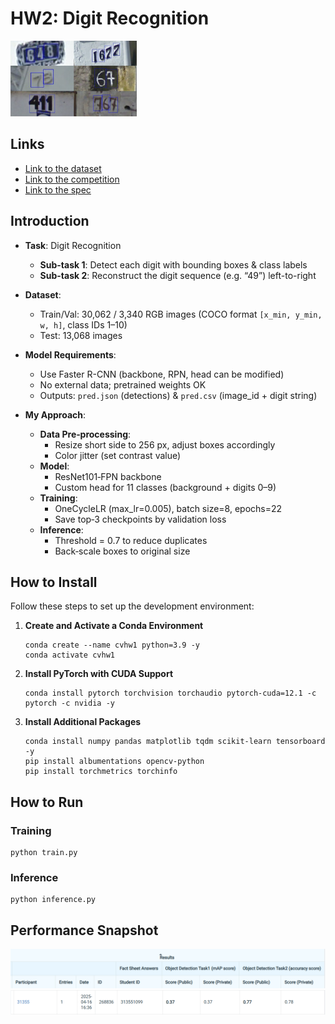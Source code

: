 
# HW2: Digit Recognition
<img src="assets/img.png" width="40%" />

## Links
- [Link to the dataset](https://drive.google.com/file/d/13JXJ_hIdcloC63sS-vF3wFQLsUP1sMz5/view)
- [Link to the competition](https://www.codabench.org/competitions/6724/?secret_key=fd223578-35a3-45db-9248-410fa8eb73f3)
- [Link to the spec](https://docs.google.com/presentation/d/1nrVyofHw3icwmLxEdUTHRZ_uZRAnr02zshddJcvXFfk/edit?slide=id.g33b1fcaa404_0_0#slide=id.g33b1fcaa404_0_0)
  
## Introduction
- **Task**: Digit Recognition  
  - **Sub-task 1**: Detect each digit with bounding boxes & class labels  
  - **Sub-task 2**: Reconstruct the digit sequence (e.g. “49”) left-to-right

- **Dataset**:  
  - Train/Val: 30,062 / 3,340 RGB images (COCO format `[x_min, y_min, w, h]`, class IDs 1–10)  
  - Test: 13,068 images

- **Model Requirements**:  
  - Use Faster R-CNN (backbone, RPN, head can be modified)  
  - No external data; pretrained weights OK  
  - Outputs: `pred.json` (detections) & `pred.csv` (image_id + digit string)

- **My Approach**:  
  - **Data Pre‑processing**:  
    - Resize short side to 256 px, adjust boxes accordingly  
    - Color jitter (set contrast value)  
  - **Model**:  
    - ResNet101‑FPN backbone  
    - Custom head for 11 classes (background + digits 0–9)  
  - **Training**:  
    - OneCycleLR (max_lr=0.005), batch size=8, epochs=22  
    - Save top‑3 checkpoints by validation loss  
  - **Inference**:  
    - Threshold = 0.7 to reduce duplicates  
    - Back‑scale boxes to original size  


## How to Install
Follow these steps to set up the development environment:

1. **Create and Activate a Conda Environment**
   ```
   conda create --name cvhw1 python=3.9 -y
   conda activate cvhw1
   ```
2. **Install PyTorch with CUDA Support**
    ```
   conda install pytorch torchvision torchaudio pytorch-cuda=12.1 -c pytorch -c nvidia -y
    ```
3. **Install Additional Packages**
    ```
   conda install numpy pandas matplotlib tqdm scikit-learn tensorboard -y
   pip install albumentations opencv-python
   pip install torchmetrics torchinfo
    ```

## How to Run
### Training
```
python train.py
```
### Inference
```
python inference.py
```
## Performance Snapshot
![Snapshot](assets/snap1.png)
![Snapshot](assets/snap2.png)
